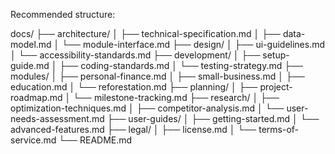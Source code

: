 Recommended structure:

docs/
├── architecture/
│   ├── technical-specification.md
│   ├── data-model.md
│   └── module-interface.md
├── design/
│   ├── ui-guidelines.md
│   └── accessibility-standards.md
├── development/
│   ├── setup-guide.md
│   ├── coding-standards.md
│   └── testing-strategy.md
├── modules/
│   ├── personal-finance.md
│   ├── small-business.md
│   ├── education.md
│   └── reforestation.md
├── planning/
│   ├── project-roadmap.md
│   └── milestone-tracking.md
├── research/
│   ├── optimization-techniques.md
│   ├── competitor-analysis.md
│   └── user-needs-assessment.md
├── user-guides/
│   ├── getting-started.md
│   └── advanced-features.md
├── legal/
│   ├── license.md
│   └── terms-of-service.md
└── README.md
